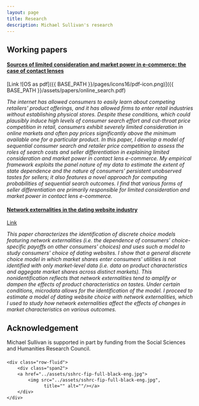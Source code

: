 ```yaml
---
layout: page
title: Research
description: Michael Sullivan's research
---
```


## Working papers

#### <u>Sources of limited consideration and market power in e-commerce: the case of contact lenses</u>

[Link ![OS as pdf]({{ BASE_PATH }}/pages/icons16/pdf-icon.png)]({{ BASE_PATH }}/assets/papers/online_search.pdf)<br/>

*The internet has allowed consumers to easily learn about competing retailers' product offerings, and it has allowed firms to enter retail industries without establishing physical stores. Despite these conditions, which could plausibly induce high levels of consumer search effort and cut-throat price competition in retail, consumers exhibit severely limited consideration in online markets and often pay prices significantly above the minimum available one for a particular product. In this paper, I develop a model of sequential consumer search and retailer price competition to assess the roles of search costs and seller differentiation in explaining limited consideration and market power in contact lens e-commerce. My empirical framework exploits the panel nature of my data to estimate the extent of state dependence and the nature of consumers' persistent unobserved tastes for sellers; it also features a novel approach for computing probabilities of sequential search outcomes. I find that various forms of seller differentiation are primarily responsible for limited consideration and market power in contact lens e-commerce.*

#### <u>Network externalities in the dating website industry</u>

[Link](https://papers.ssrn.com/sol3/papers.cfm?abstract_id=3760700)

*This paper characterizes the identification of discrete choice models
featuring network externalities (i.e. the dependence of 
consumers' choice-specific payoffs on other consumers' choices)
and uses such a model to study consumers' choice of dating websites.
I show that a general discrete choice model in which
market shares enter consumers' utilities is not identified with 
only market-level data (i.e. data on product characteristics and aggegate market shares
across distinct markets). This nonidentification
reflects that network externalities tend to amplify or dampen the effects of 
product characteristics on tastes. Under certain conditions, microdata allows
for the identification of the model.
I proceed to estimate a model of dating website choice with network externalities, which
I used to study how network externalities affect the effects of changes in
market characteristics on various outcomes.*


## Acknowledgement

Michael Sullivan is supported in part by funding from the Social Sciences and Humanities Research Council.


<div class="container">
<h4><a name=""></a></h4>

    <div class="row-fluid">
        <div class="span2">
        <a href="../assets/sshrc-fip-full-black-eng.jpg">
            <img src="../assets/sshrc-fip-full-black-eng.jpg",
                  title="" alt=""/></a>
        </div>
    </div>
</div>



<!-- Note: this is how to write a comment in HTML. Everything in here won't show up on your webpage.-->

<!--
To increase the size of the title, use fewer # in front of the paper title.
To decrease the size of the title, use more #. 
To remove the italics, remove the * before and after the description
To remove the underline from the title, remove the <u> tags (<u> and </u>)
-->